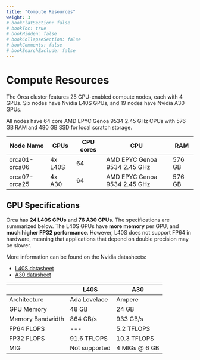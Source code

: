 ```yaml
---
title: "Compute Resources"
weight: 3
# bookFlatSection: false
# bookToc: true
# bookHidden: false
# bookCollapseSection: false
# bookComments: false
# bookSearchExclude: false
---
```


# Compute Resources

The Orca cluster features 25 GPU-enabled compute nodes, each with 4 GPUs.
Six nodes have Nvidia L40S GPUs, and 19 nodes have Nvidia A30 GPUs.

All nodes have 64 core AMD EPYC Genoa 9534 2.45 GHz CPUs with 576 GB RAM and 480 GB SSD for local scratch storage.


| Node Name      | GPUs    | CPU cores | CPU                          | RAM    |
|----------------|---------|-----------|------------------------------|--------|
| orca01-orca06  | 4x L40S | 64        | AMD EPYC Genoa 9534 2.45 GHz | 576 GB |
| orca07-orca25  | 4x A30  | 64        | AMD EPYC Genoa 9534 2.45 GHz | 576 GB |

## GPU Specifications

Orca has **24 L40S GPUs** and **76 A30 GPUs**.
The specifications are summarized below.
The L40S GPUs have **more memory** per GPU, and **much higher FP32 performance**.
However, L40S does not support FP64 in hardware, meaning that applications that depend on double precision may be slower.

More information can be found on the Nvidia datasheets:

* [L40S datasheet](https://resources.nvidia.com/en-us-l40s/l40s-datasheet-28413)
* [A30 datasheet](https://www.nvidia.com/content/dam/en-zz/Solutions/data-center/products/a30-gpu/pdf/a30-datasheet.pdf)

|                  | L40S          | A30           |
|------------------|---------------|---------------|
| Architecture     | Ada Lovelace  | Ampere        |
| GPU Memory       | 48 GB         | 24 GB         |
| Memory Bandwidth | 864 GB/s      | 933 GB/s      |
| FP64 FLOPS       | ---           | 5.2 TFLOPS    |
| FP32 FLOPS       | 91.6 TFLOPS   | 10.3 TFLOPS   |
| MIG              | Not supported | 4 MIGs @ 6 GB |
